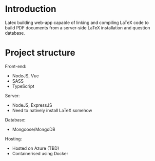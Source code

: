 # Introduction

Latex building web-app capable of linking and compiling LaTeX code to build PDF documents from a server-side LaTeX installation and question database.

# Project structure

Front-end:
- NodeJS, Vue
- SASS
- TypeScript

Server:
- NodeJS, ExpressJS
- Need to natively install LaTeX somehow

Database:
- Mongoose/MongoDB

Hosting:
- Hosted on Azure (TBD)
- Containerised using Docker